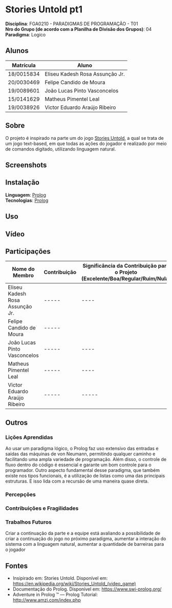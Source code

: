 # Stories Untold pt1

**Disciplina**: FGA0210 - PARADIGMAS DE PROGRAMAÇÃO - T01 <br>
**Nro do Grupo (de acordo com a Planilha de Divisão dos Grupos)**: 04<br>
**Paradigma**: Logico<br>

## Alunos
|Matrícula | Aluno |
| -- | -- |
| 18/0015834  |  Eliseu Kadesh Rosa Assunção Jr. |
| 20/0030469  |  Felipe Candido de Moura |
| 19/0089601  |  João Lucas Pinto Vasconcelos |
| 15/0141629  |  Matheus Pimentel Leal |
| 19/0038926  |  Victor Eduardo Araújo Ribeiro |

## Sobre 
O projeto é inspirado na parte um do jogo [Stories Untold](https://en.wikipedia.org/wiki/Stories_Untold_(video_game)), a qual se trata de um jogo text-based, em que todas as ações do jogador é realizado por meio de comandos digitado, utilizando linguagem natural.

## Screenshots


## Instalação 
**Linguagem**: [Prolog](https://www.swi-prolog.org/) <br>
**Tecnologias**: [Prolog](https://www.swi-prolog.org/) <br>

## Uso 


## Vídeo


## Participações

|Nome do Membro | Contribuição | Significância da Contribuição para o Projeto (Excelente/Boa/Regular/Ruim/Nula) |
| -- | -- | -- |
|  Eliseu Kadesh Rosa Assunção Jr. | ----- | ----|
|  Felipe Candido de Moura | ----- | |
|  João Lucas Pinto Vasconcelos | ----- | ----|
|  Matheus Pimentel Leal | ----- | ----|
|  Victor Eduardo Araújo Ribeiro | ----- |----- |

## Outros 

### Lições Aprendidas
Ao usar um paradigma lógico, o Prolog faz uso extensivo das entradas e saídas das máquinas de von Neumann, permitindo qualquer caminho e facilitando uma ampla variedade de programação. Além disso, o controle de fluxo dentro do código é essencial e garante um bom controle para o programador. 
Outro aspecto fundamental desse paradigma, que também existe nos tipos funcionais, é a utilização de listas como uma das principais estruturas. E isso lida com a recursão de uma maneira quase direta.

### Percepções

### Contribuições e Fragilidades

### Trabalhos Futuros
Criar a continuação da parte e a equipe está avaliando a possibilidade de criar a continuação do jogo no próximo paradigma, aumentar a interação do sistema com a linguagem natural, aumentar a quantidade de barreiras para o jogador

## Fontes
- Insipirado em: Stories Untold. Disponível em: <https://en.wikipedia.org/wiki/Stories_Untold_(video_game)>
- Documentação do Prolog. Disponível em: <https://www.swi-prolog.org/>
- Adventure in Prolog ™ — Prolog Tutorial: http://www.amzi.com/index.php